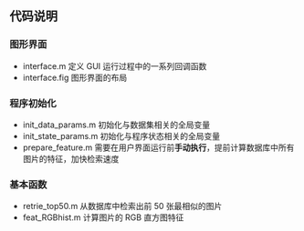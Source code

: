 ## 代码说明

### 图形界面

- interface.m 定义 GUI 运行过程中的一系列回调函数
- interface.fig 图形界面的布局

### 程序初始化

- init_data_params.m 初始化与数据集相关的全局变量
- init_state_params.m 初始化与程序状态相关的全局变量
- prepare_feature.m 需要在用户界面运行前**手动执行**，提前计算数据库中所有图片的特征，加快检索速度

### 基本函数

- retrie_top50.m 从数据库中检索出前 50 张最相似的图片
- feat_RGBhist.m 计算图片的 RGB 直方图特征
